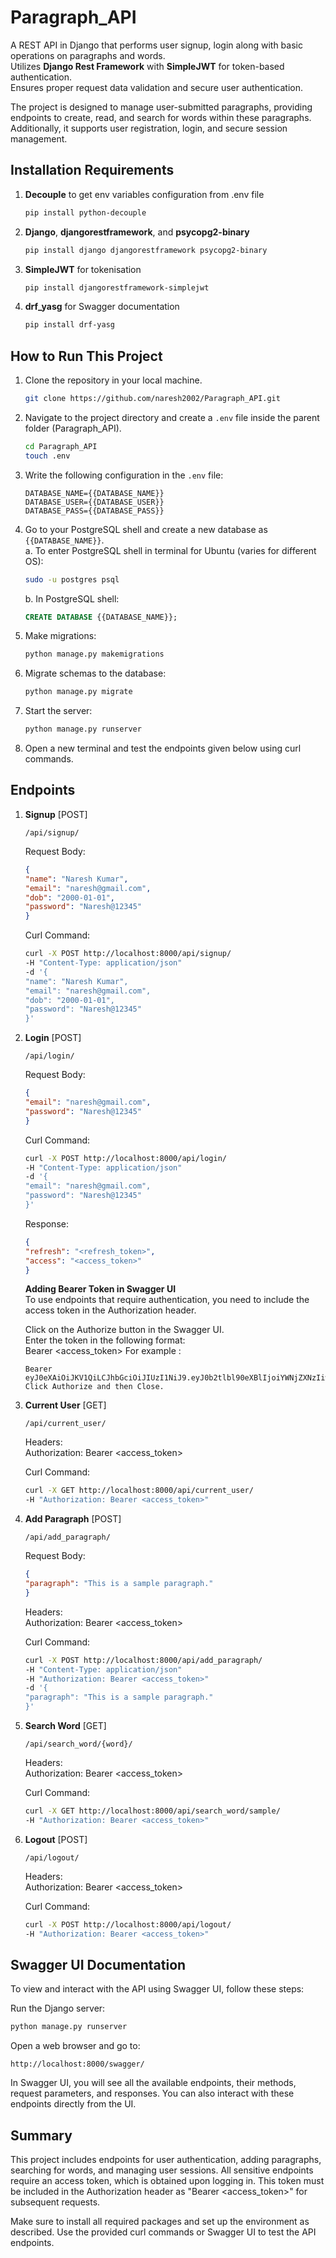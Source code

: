 # Paragraph_API

A REST API in Django that performs user signup, login along with basic operations on paragraphs and words.  
Utilizes **Django Rest Framework** with **SimpleJWT** for token-based authentication.  
Ensures proper request data validation and secure user authentication.  

The project is designed to manage user-submitted paragraphs, providing endpoints to create, read, and search for words within these paragraphs. Additionally, it supports user registration, login, and secure session management.

## Installation Requirements

1. **Decouple** to get env variables configuration from .env file  
    ```bash
    pip install python-decouple
    ```
2. **Django**, **djangorestframework**, and **psycopg2-binary**  
    ```bash
    pip install django djangorestframework psycopg2-binary
    ```
3. **SimpleJWT** for tokenisation  
    ```bash
    pip install djangorestframework-simplejwt
    ```  
4. **drf_yasg** for Swagger documentation  
    ```bash
    pip install drf-yasg
    ```  

## How to Run This Project

1. Clone the repository in your local machine.  
    ```bash
    git clone https://github.com/naresh2002/Paragraph_API.git
    ```

2. Navigate to the project directory and create a `.env` file inside the parent folder (Paragraph_API).  
    ```bash
    cd Paragraph_API
    touch .env
    ```

3. Write the following configuration in the `.env` file:  
    ```plaintext
    DATABASE_NAME={{DATABASE_NAME}}
    DATABASE_USER={{DATABASE_USER}}
    DATABASE_PASS={{DATABASE_PASS}}
    ```

4. Go to your PostgreSQL shell and create a new database as `{{DATABASE_NAME}}`.  
    a. To enter PostgreSQL shell in terminal for Ubuntu (varies for different OS):  
    ```bash
    sudo -u postgres psql
    ```
    b. In PostgreSQL shell:  
    ```sql
    CREATE DATABASE {{DATABASE_NAME}};
    ```

5. Make migrations:  
    ```bash
    python manage.py makemigrations
    ```

6. Migrate schemas to the database:  
    ```bash
    python manage.py migrate
    ```

7. Start the server:  
    ```bash
    python manage.py runserver
    ```

8. Open a new terminal and test the endpoints given below using curl commands.

## Endpoints
1. **Signup** [POST]  

   ``` /api/signup/ ```  

   Request Body:  
   ```json
   {
   "name": "Naresh Kumar",
   "email": "naresh@gmail.com",
   "dob": "2000-01-01",
   "password": "Naresh@12345"
   }
   ```  

   Curl Command:  
   ```bash
   curl -X POST http://localhost:8000/api/signup/
   -H "Content-Type: application/json"
   -d '{
   "name": "Naresh Kumar",
   "email": "naresh@gmail.com",
   "dob": "2000-01-01",
   "password": "Naresh@12345"
   }'
   ```

2. **Login** [POST]  

   ``` /api/login/ ```  

   Request Body:  
   ```json
   {
   "email": "naresh@gmail.com",
   "password": "Naresh@12345"
   }
   ```  

   Curl Command:  
   ```bash
   curl -X POST http://localhost:8000/api/login/
   -H "Content-Type: application/json"
   -d '{
   "email": "naresh@gmail.com",
   "password": "Naresh@12345"
   }'
   ```

   Response:  
   ```json
   {
   "refresh": "<refresh_token>",
   "access": "<access_token>"
   }
   ```

   **Adding Bearer Token in Swagger UI**  
   To use endpoints that require authentication, you need to include the access token in the Authorization header.

   Click on the Authorize button in the Swagger UI.  
   Enter the token in the following format:  
   Bearer <access_token>
   For example :
   ```
   Bearer eyJ0eXAiOiJKV1QiLCJhbGciOiJIUzI1NiJ9.eyJ0b2tlbl90eXBlIjoiYWNjZXNzIiwiZXhwIjoxNzIxMjIxNjcyLCJpYXQiOjE3MjEyMTgwNzIsImp0aSI6IjAxYWI2YTUyOGZkNTRlNjQ4MTU5ZGEzYjJhNDgzZDhjIiwidXNlcl9pZCI6MX0.e5C57PJzer4O5GPRt2HxksHSnXVOqazeXJtuxVgVvqY```  
   Click Authorize and then Close.  

4. **Current User** [GET]  

   ``` /api/current_user/ ```  

   Headers:  
   Authorization: Bearer <access_token>  

   Curl Command:  
   ```bash
   curl -X GET http://localhost:8000/api/current_user/
   -H "Authorization: Bearer <access_token>"
   ```

5. **Add Paragraph** [POST]  

   ``` /api/add_paragraph/ ```  

   Request Body:  
   ```json
   {
   "paragraph": "This is a sample paragraph."
   }
   ```

   Headers:  
   Authorization: Bearer <access_token>  

   Curl Command:  
   ```bash
   curl -X POST http://localhost:8000/api/add_paragraph/
   -H "Content-Type: application/json"
   -H "Authorization: Bearer <access_token>"
   -d '{
   "paragraph": "This is a sample paragraph."
   }'
   ```

6. **Search Word** [GET]  

   ``` /api/search_word/{word}/ ```  

   Headers:  
   Authorization: Bearer <access_token>  

   Curl Command:  
   ```bash
   curl -X GET http://localhost:8000/api/search_word/sample/
   -H "Authorization: Bearer <access_token>"
   ```

7. **Logout** [POST]  

   ``` /api/logout/ ```  

   Headers:  
   Authorization: Bearer <access_token>  

   Curl Command:  
   ```bash
   curl -X POST http://localhost:8000/api/logout/
   -H "Authorization: Bearer <access_token>"
   ```

## Swagger UI Documentation
To view and interact with the API using Swagger UI, follow these steps:

Run the Django server:
```bash
python manage.py runserver
```
Open a web browser and go to:
```
http://localhost:8000/swagger/
```
In Swagger UI, you will see all the available endpoints, their methods, request parameters, and responses. You can also interact with these endpoints directly from the UI.

## Summary  

This project includes endpoints for user authentication, adding paragraphs, searching for words, and managing user sessions. All sensitive endpoints require an access token, which is obtained upon logging in. This token must be included in the Authorization header as "Bearer <access_token>" for subsequent requests.  

Make sure to install all required packages and set up the environment as described. Use the provided curl commands or Swagger UI to test the API endpoints.  
